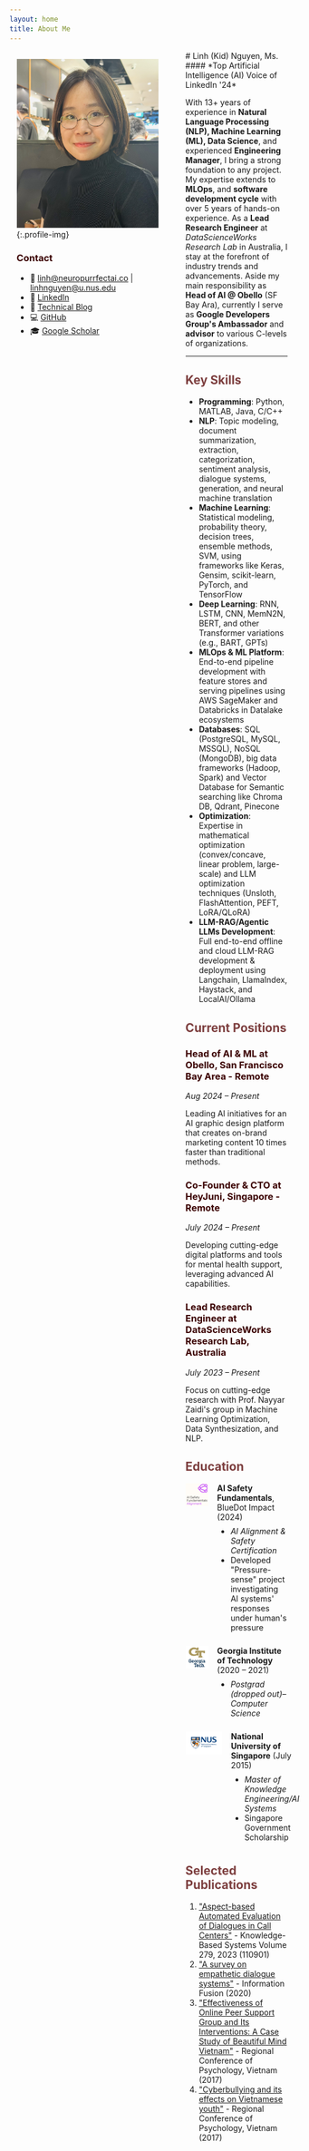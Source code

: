 ```yaml
---
layout: home
title: About Me
---
```

<style>
.wrapper {
    max-width: none !important;
    width: 95% !important;
}

.page-content {
    width: 100% !important;
    max-width: none !important;
    padding: 0 !important;
}

.profile-img {
    width: 95%;
    max-width: 250px;
    border-radius: 50%;
    margin-bottom: 1rem;
}

.main-content {
    flex: 1;
    min-width: 0;
    padding-right: 2rem;
}

.home {
    width: 100% !important;
    max-width: none !important;
}


h1 { color: #631919; }  /* Dark blue for main headers */
h2 { color: #7d3f3f; }  /* Light blue for subheaders */
h3 { color: #3a0000; }  /* Slate for smaller headers */


#about-me {
    color: #3a0000;
}

</style>
<div markdown="1" style="display: flex; gap: 3rem; width: 95%; margin: 0 auto;">
<div markdown="1" style="flex: 0 0 250px;">

![Khanh Linh Nguyen](/assets/img/IMG_5470.jpeg){:.profile-img}

### Contact
- 📧 [linh@neuropurrfectai.co](mailto:linh@neuropurrfectai.co) | [linhnguyen@u.nus.edu](mailto:linhnguyen@u.nus.edu)
- 🔗 [LinkedIn](https://linkedin.com/in/linhnguyenkhanh)
- 📝 [Technical Blog](https://neuropurrfectai.substack.com)
- 💻 [GitHub](https://github.com/linhkid)
- 🎓 [Google Scholar](https://t.ly/71Qvo)
</div>

<div markdown="1" style="flex: 1;">
# Linh (Kid) Nguyen, Ms.
#### *Top Artificial Intelligence (AI) Voice of LinkedIn '24*

With 13+ years of experience in **Natural Language Processing (NLP), Machine Learning (ML), Data Science**, and experienced **Engineering Manager**, I bring a strong foundation to any project. My expertise extends to **MLOps**, and **software development cycle** with over 5 years of hands-on experience. As a **Lead Research Engineer** at *DataScienceWorks Research Lab* in Australia, I stay at the forefront of industry trends and advancements. Aside my main responsibility as **Head of AI @ Obello** (SF Bay Ara), currently I serve as **Google Developers Group's Ambassador** and **advisor** to various C-levels of organizations.

---

## Key Skills
- **Programming**: Python, MATLAB, Java, C/C++
- **NLP**: Topic modeling, document summarization, extraction, categorization, sentiment analysis, dialogue systems, generation, and neural machine translation
- **Machine Learning**: Statistical modeling, probability theory, decision trees, ensemble methods, SVM, using frameworks like Keras, Gensim, scikit-learn, PyTorch, and TensorFlow
- **Deep Learning**: RNN, LSTM, CNN, MemN2N, BERT, and other Transformer variations (e.g., BART, GPTs)
- **MLOps & ML Platform**: End-to-end pipeline development with feature stores and serving pipelines using AWS SageMaker and Databricks in Datalake ecosystems
- **Databases**: SQL (PostgreSQL, MySQL, MSSQL), NoSQL (MongoDB), big data frameworks (Hadoop,
Spark) and Vector Database for Semantic searching like Chroma DB, Qdrant, Pinecone
- **Optimization**: Expertise in mathematical optimization (convex/concave, linear problem, large-scale) and LLM optimization techniques (Unsloth, FlashAttention, PEFT, LoRA/QLoRA)
- **LLM-RAG/Agentic LLMs Development**: Full end-to-end offline and cloud LLM-RAG development & deployment using Langchain, LlamaIndex, Haystack, and LocalAI/Ollama

## Current Positions

### Head of AI & ML at Obello, San Francisco Bay Area - Remote
*Aug 2024 – Present*

Leading AI initiatives for an AI graphic design platform that creates on-brand marketing content 10 times faster than traditional methods.

### Co-Founder & CTO at HeyJuni, Singapore - Remote
*July 2024 – Present*

Developing cutting-edge digital platforms and tools for mental health support, leveraging advanced AI capabilities.

### Lead Research Engineer at DataScienceWorks Research Lab, Australia
*July 2023 – Present*

Focus on cutting-edge research with Prof. Nayyar Zaidi's group in Machine Learning Optimization, Data Synthesization, and NLP.

## Education

<div style="display: flex; align-items: flex-start; margin-bottom: 1rem;">
  <img src="/assets/logo/bluedot.jpeg" alt="BlueDot Impact" style="height: 40px; margin-right: 1rem;">
  <div>
    <strong>AI Safety Fundamentals</strong>, BlueDot Impact (2024)
    <ul style="margin: 0.5rem 0;">
      <li><em>AI Alignment & Safety Certification</em></li>
      <li>Developed "Pressure-sense" project investigating AI systems' responses under human's pressure</li>
    </ul>
  </div>
</div>

<div style="display: flex; align-items: flex-start; margin-bottom: 1rem;">
  <img src="/assets/logo/gatech.png" alt="Georgia Tech" style="height: 40px; margin-right: 1rem;">
  <div>
    <strong>Georgia Institute of Technology</strong> (2020 – 2021)
    <ul style="margin: 0.5rem 0;">
      <li><em>Postgrad (dropped out)– Computer Science</em></li>
    </ul>
  </div>
</div>

<div style="display: flex; align-items: flex-start; margin-bottom: 1rem;">
  <img src="/assets/logo/nus.jpg" alt="NUS" style="height: 40px; margin-right: 1rem;">
  <div>
    <strong>National University of Singapore</strong> (July 2015)
    <ul style="margin: 0.5rem 0;">
      <li><em>Master of Knowledge Engineering/AI Systems</em></li>
      <li>Singapore Government Scholarship</li>
    </ul>
  </div>
</div>

## Selected Publications
1. ["Aspect-based Automated Evaluation of Dialogues in Call Centers"](https://www.sciencedirect.com/science/article/pii/S0950705123006512) - Knowledge-Based Systems Volume 279, 2023 (110901)
2. ["A survey on empathetic dialogue systems"](https://www.sciencedirect.com/science/article/abs/pii/S1566253520303092) - Information Fusion (2020)
3. ["Effectiveness of Online Peer Support Group and Its Interventions: A Case Study of Beautiful Mind Vietnam"](assets/docs/THE_EFFECTS_OF_SOCIAL_MEDIA_ON_YOUTH_DEV.pdf) - Regional Conference of Psychology, Vietnam (2017)
4. ["Cyberbullying and its effects on Vietnamese youth"](assets/docs/THE_EFFECTS_OF_SOCIAL_MEDIA_ON_YOUTH_DEV.pdf) - Regional Conference of Psychology, Vietnam (2017)
</div>

</div>

<div style="text-align: center; margin-top: 2rem;">

</div>

<style>
.profile-img {
    width: 100%;
    max-width: 250px;
    border-radius: 50%;
    margin-bottom: 1rem;
}

.container {
    width: 95%;
    margin: 0 auto;
}

.content {
    font-size: 16px;
    line-height: 1.6;
    max-width: none;
}

.main-content {
    flex: 1;
    min-width: 0;
    padding-right: 2rem;
}
</style>
